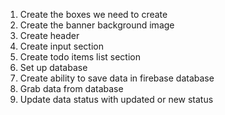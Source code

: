 1. Create the boxes we need to create
2. Create the banner background image
3. Create header
4. Create input section
5. Create todo items list section
6. Set up database
7. Create ability to save data in firebase database
8. Grab data from database
9. Update data status with updated or new status
